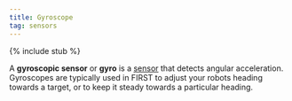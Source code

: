```yaml
---
title: Gyroscope
tag: sensors
---
```


{% include stub %}

A **gyroscopic sensor** or **gyro** is a [sensor](sensor) that detects angular acceleration. Gyroscopes are typically used in FIRST to adjust your robots heading towards a target, or to keep it steady towards a particular heading.
